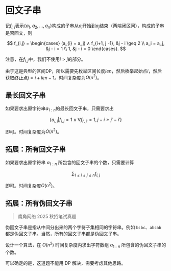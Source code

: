 # 回文子串

记$f_{i,j}$表示$\{a_1,a_2,\dots,a_n\}$构成的子串从$a_i$开始到$a_j$结束（两端闭区间），构成的子串是否回文，则

$$
f_{i,j} = \begin{cases}
(a_{i} = a_j) ∧ f_{i+1, j -1}, &j - i \geq 2  \\
a_i = a_j, &j - i = 1 \\
1, &j - i = 0
\end{cases}.
$$

注意，在$f_{i,j}$中，我们不使用$i > j$的部分。

由于这是典型的区间DP，所以需要先枚举区间长度$len$，然后枚举起始点$i$，然后获取终止点$j = i + len - 1$。时间复杂度为$O(n^2)$。

## 最长回文子串

如果要求出原字符串$a_{1:n}$的最长回文子串，只需要求出

$$
\{a_{i,j} | f_{i,j} = 1 \wedge \forall f_{i',j'} = 1, j - i \geq j' - i' \}
$$

即可。时间复杂度为$O(n^2)$。

## 拓展：所有回文子串

如果要求出原字符串 $a_{1:n}$ 所包含的回文子串的个数，只需要计算

$$
\sum_{1 \leq i \leq j \leq n} f_{i,j}
$$

即可。时间复杂度$O(n^2)$。

## 拓展：所有伪回文子串

> 鹰角网络 2025 秋招笔试真题

伪回文子串是指从中间分出来的两个字符子集相同的字符串。例如 `bcbc`、`abcab` 都是伪回文子串。当然，所有的回文子串都是伪回文子串。

设计一个算法，在 $O(n^2)$ 时间复杂度内求出字符数组 $a_{1:n}$ 所包含的伪回文子串的个数。

可以确定的是，这道题不能用 DP 解决，需要考虑其他思路。
